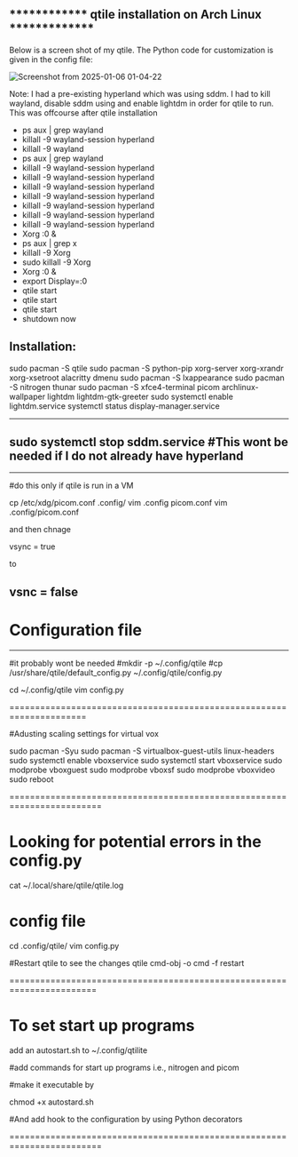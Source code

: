 

************ qtile installation on Arch Linux *************
-------------------------------------------------------------
Below is a screen shot of my qtile. The Python code for customization is given in the config file:

![Screenshot from 2025-01-06 01-04-22](https://github.com/user-attachments/assets/f35ac613-a606-4ca1-8c68-cd98bad02ba3)


Note: I had a pre-existing hyperland which was using sddm. I had to kill wayland, disable sddm using  and enable lightdm 
in order for qtile to run. This was offcourse after qtile installation

- ps aux | grep wayland
- killall -9 wayland-session hyperland
- killall -9 wayland
- ps aux | grep wayland
- killall -9 wayland-session hyperland
- killall -9 wayland-session hyperland
- killall -9 wayland-session hyperland
- killall -9 wayland-session hyperland
- killall -9 wayland-session hyperland
- killall -9 wayland-session hyperland
- killall -9 wayland-session hyperland
- Xorg :0 &
- ps aux | grep x
- killall -9 Xorg
- sudo killall -9 Xorg
- Xorg :0 &
- export Display=:0
- qtile start
- qtile start
- qtile start
- shutdown now




Installation:
-------------
sudo pacman -S qtile
sudo pacman -S python-pip xorg-server xorg-xrandr xorg-xsetroot alacritty dmenu
sudo pacman -S lxappearance
sudo pacman -S nitrogen thunar
sudo pacman -S xfce4-terminal picom archlinux-wallpaper lightdm lightdm-gtk-greeter
sudo systemctl enable lightdm.service
systemctl status display-manager.service

---------------------------------
sudo systemctl stop sddm.service    #This wont be needed if I do not already have hyperland
---------------------------------


-------------------------------
#do this only if qtile is run in a VM

cp /etc/xdg/picom.conf .config/
vim .config picom.conf
vim .config/picom.conf

and then  chnage
 
vsync = true

to 

vsnc = false
----------------------------------




# Configuration file
--------------------
#it probably wont be needed
#mkdir -p ~/.config/qtile
#cp /usr/share/qtile/default_config.py ~/.config/qtile/config.py


cd ~/.config/qtile
vim config.py


=====================================================================

#Adusting scaling settings for virtual vox

sudo pacman -Syu
sudo pacman -S virtualbox-guest-utils linux-headers
sudo systemctl enable vboxservice
sudo systemctl start vboxservice
sudo modprobe vboxguest
sudo modprobe vboxsf
sudo modprobe vboxvideo
sudo reboot


========================================================================



# Looking for potential errors in the config.py

cat ~/.local/share/qtile/qtile.log


# config file

cd .config/qtile/
vim config.py


#Restart qtile to see the changes
qtile cmd-obj -o cmd -f restart

=======================================================================
# To set start up programs
add an autostart.sh to ~/.config/qtilite

#add commands for start up programs i.e., nitrogen and picom 

#make it executable by

chmod +x autostard.sh


#And add hook to the configuration by using Python decorators


========================================================================



